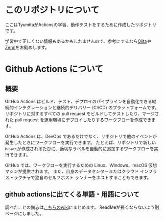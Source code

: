 # このリポジトリについて
ここはTyumitaがActionsの学習、動作テストをするために作成したリポジトリです。

学習中で正しくない情報もあるかもしれませんので、参考にするなら[Qiita](https://qiita.com/)や[Zenn](https://zenn.dev/)をお勧めします。

# Github Actions について
## 概要
GitHub Actions はビルド、テスト、デプロイのパイプラインを自動化できる継続的インテグレーションと継続的デリバリー (CI/CD) のプラットフォームです。
リポジトリに対するすべての pull request をビルドしてテストしたり、マージされた pull request を運用環境にデプロイしたりするワークフローを作成できます。

GitHub Actions は、DevOps であるだけでなく、リポジトリで他のイベントが発生したときにワークフローを実行できます。
たとえば、リポジトリで新しい issue が作成されるたびに、適切なラベルを自動的に追加するワークフローを実行できます。

GitHub では、ワークフローを実行するための Linux、Windows、macOS 仮想マシンが提供されます。
また、自身のデータセンターまたはクラウド インフラストラクチャで独自のセルフホスト ランナーをホストすることもできます。

## github actionsに出てくる単語・用語について
調べたことの備忘は[こちらのwiki](https://github.com/Tyumita/github_actions_learning/wiki/%E7%94%A8%E8%AA%9E%E8%AA%AC%E6%98%8E)にまとめます。
ReadMeが長くならないよう別ページにしました。
